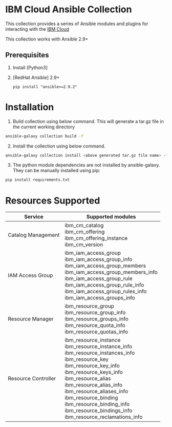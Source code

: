 # IBM Cloud Ansible Collection
This collection provides a series of Ansible modules and plugins for interacting with the [IBM Cloud](https://cloud.ibm.com/)

This collection works with Ansible 2.9+

## Prerequisites

1. Install [Python3]

2. [RedHat Ansible] 2.9+

    ```
    pip install "ansible>=2.9.2"
    ```

# Installation
1. Build collection using below command. This will generate a tar.gz file in the current working directory
```bash
ansible-galaxy collection build -f
```
2.  Install the collection using below command.
```bash
ansible-galaxy collection install <above generated tar.gz file name> -f
```
3. The python module dependencies are not installed by ansible-galaxy. They can be manually installed using pip:
```bash
pip install requirements.txt
```

# Resources Supported
|Service|Supported modules|
|------|-----|
|Catalog Management|ibm_cm_catalog<br>ibm_cm_offering<br>ibm_cm_offering_instance<br>ibm_cm_version |
|IAM Access Group |ibm_iam_access_group<br>ibm_iam_access_group_info<br>ibm_iam_access_group_members<br>ibm_iam_access_group_members_info<br>ibm_iam_access_group_rule<br>ibm_iam_access_group_rule_info<br>ibm_iam_access_group_rules_info<br>ibm_iam_access_groups_info |
|Resource Manager |ibm_resource_group<br>ibm_resource_group_info<br>ibm_resource_groups_info <br>ibm_resource_quota_info<br>ibm_resource_quotas_info |
|Resource Controller |ibm_resource_instance<br>ibm_resource_instance_info<br>ibm_resource_instances_info<br> ibm_resource_key<br>ibm_resource_key_info<br>ibm_resource_keys_info <br> ibm_resource_alias<br>ibm_resource_alias_info<br>ibm_resource_aliases_info <br> ibm_resource_binding<br>ibm_resource_binding_info<br>ibm_resource_bindings_info<br>ibm_resource_reclamations_info |

